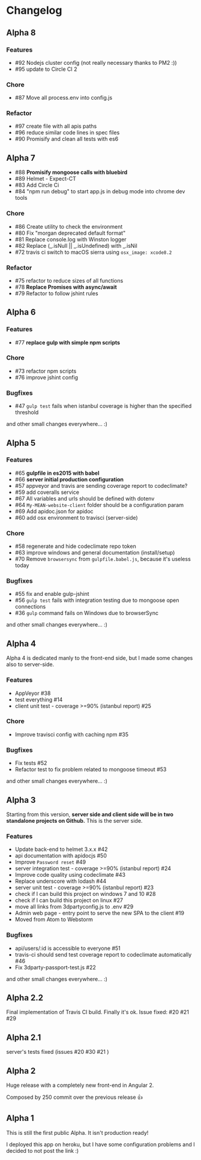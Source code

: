 # Changelog

## Alpha 8

### **Features**

- #92 Nodejs cluster config (not really necessary thanks to PM2 :))
- #95 update to Circle CI 2

### **Chore**

- #87 Move all process.env into config.js

### **Refactor**

- #97 create file with all apis paths
- #96 reduce similar code lines in spec files
- #90 Promisify and clean all tests with es6


## Alpha 7

- #88 **Promisify mongoose calls with bluebird**
- #89 Helmet - Expect-CT
- #83 Add Circle Ci
- #84 "npm run debug" to start app.js in debug mode into chrome dev tools

### **Chore**

- #86 Create utility to check the environment
- #80 Fix "morgan deprecated default format"
- #81 Replace console.log with Winston logger
- #82 Replace (_.isNull || _.isUndefined) with _.isNil
- #72 travis ci switch to macOS sierra using `osx_image: xcode8.2`

### **Refactor**

- #75 refactor to reduce sizes of all functions
- #78 **Replace Promises with async/await**
- #79 Refactor to follow jshint rules


## Alpha 6

### **Features**

- #77 **replace gulp with simple npm scripts**

### **Chore**

- #73 refactor npm scripts
- #76 improve jshint config

### **Bugfixes**

- #47 `gulp test` fails when istanbul coverage is higher than the specified threshold

and other small changes everywhere... :)


## Alpha 5

### **Features**

- #65 **gulpfile in es2015 with babel**
- #66 **server initial production configuration**
- #57 appveyor and travis are sending coverage report to codeclimate?
- #59 add coveralls service
- #67 All variables and urls should be defined with dotenv
- #64 `My-MEAN-website-client` folder should be a configuration param
- #69 Add apidoc.json for apidoc
- #60 add osx environment to travisci (server-side)

### **Chore**

- #58 regenerate and hide codeclimate repo token
- #63 improve windows and general documentation (install/setup)
- #70 Remove `browsersync` from `gulpfile.babel.js`, because it's useless today

### **Bugfixes**

- #55 fix and enable gulp-jshint
- #56 `gulp test` fails with integration testing due to mongoose open connections
- #36 `gulp` command fails on Windows due to browserSync

and other small changes everywhere... :)


## Alpha 4

Alpha 4 is dedicated manly to the front-end side, but I made some changes also to server-side.

### **Features**

- AppVeyor #38
- test everything #14
- client unit test - coverage >=90% (istanbul report) #25

### **Chore**

- Improve travisci config with caching npm #35

### **Bugfixes**

- Fix tests #52
- Refactor test to fix problem related to mongoose timeout #53

and other small changes everywhere... :)


## Alpha 3

Starting from this version, **server side and client side will be in two standalone projects on Github.**
This is the server side.

### **Features**

- Update back-end to helmet 3.x.x #42
- api documentation with apidocjs #50
- Improve `Password reset` #49
- server integration test - coverage >=90% (istanbul report) #24
- Improve code quality using codeclimate #43
- Replace underscore with lodash #44
- server unit test - coverage >=90% (istanbul report) #23
- check if I can build this project on windows 7 and 10 #28
- check if I can build this project on linux #27
- move all links from 3dpartyconfig.js to .env #29
- Admin web page - entry point to serve the new SPA to the client #19
- Moved from Atom to Webstorm

### **Bugfixes**

- api/users/:id is accessible to everyone #51
- travis-ci should send test coverage report to codeclimate automatically #46
- Fix 3dparty-passport-test.js #22

and other small changes everywhere... :)


## Alpha 2.2

Final implementation of Travis CI build. Finally it's ok.
Issue fixed: #20 #21 #29


## Alpha 2.1

server's tests fixed (issues #20 #30 #21 )


## Alpha 2

Huge release with a completely new front-end in Angular 2.

Composed by 250 commit over the previous release 👍


## Alpha 1

This is still the first public Alpha.
It isn't production ready!

I deployed this app on heroku, but I have some configuration problems and I decided to not post the link :)